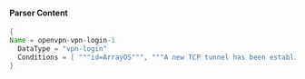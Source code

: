 #### Parser Content
```Java
{
Name = openvpn-vpn-login-1
  DataType = "vpn-login"
  Conditions = [ """id=ArrayOS""", """A new TCP tunnel has been established successfully""", """type=vpn""" ]
}
```